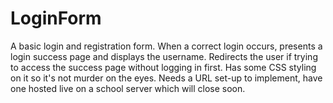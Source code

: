 # LoginForm
A basic login and registration form. When a correct login occurs,  presents a login success page and displays the username. Redirects the user if trying to access the success page without logging in first. Has some CSS styling on it so it's not murder on the eyes. Needs a URL set-up to implement, have one hosted live on a school server which will close soon. 
